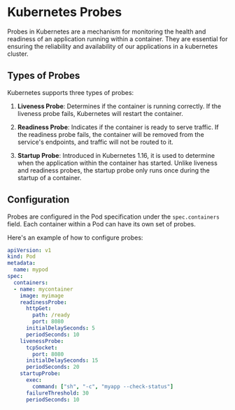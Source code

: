 # Kubernetes Probes

Probes in Kubernetes are a mechanism for monitoring the health and readiness of an application running within a container.
They are essential for ensuring the reliability and availability of our applications in a kubernetes cluster.

## Types of Probes

Kubernetes supports three types of probes:

1. **Liveness Probe**: Determines if the container is running correctly. If the liveness probe fails, Kubernetes will restart the container.
   
2. **Readiness Probe**: Indicates if the container is ready to serve traffic. If the readiness probe fails, the container will be removed from the service's endpoints, and traffic will not be routed to it.

3. **Startup Probe**: Introduced in Kubernetes 1.16, it is used to determine when the application within the container has started. Unlike liveness and readiness probes, the startup probe only runs once during the startup of a container.

## Configuration

Probes are configured in the Pod specification under the `spec.containers` field. Each container within a Pod can have its own set of probes.

Here's an example of how to configure probes:

```yaml
apiVersion: v1
kind: Pod
metadata:
  name: mypod
spec:
  containers:
  - name: mycontainer
    image: myimage
    readinessProbe:
      httpGet:
        path: /ready
        port: 8080
      initialDelaySeconds: 5
      periodSeconds: 10
    livenessProbe:
      tcpSocket:
        port: 8080
      initialDelaySeconds: 15
      periodSeconds: 20
    startupProbe:
      exec:
        command: ["sh", "-c", "myapp --check-status"]
      failureThreshold: 30
      periodSeconds: 10
